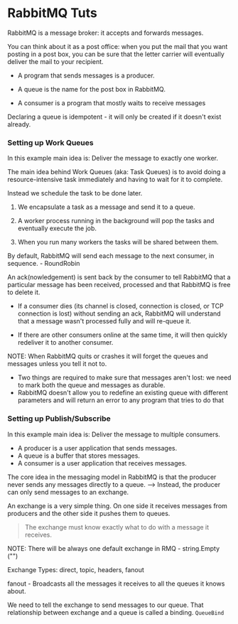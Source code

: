 # RabbitMQ Tuts

RabbitMQ is a message broker: it accepts and forwards messages. 

You can think about it as a post office: when you put the mail that you want posting in a post box, you can be sure that the letter carrier will eventually deliver the mail to your recipient.

- A program that sends messages is a producer.

- A queue is the name for the post box in RabbitMQ.

- A consumer is a program that mostly waits to receive messages

Declaring a queue is idempotent - it will only be created if it doesn't exist already.

### Setting up Work Queues

In this example main idea is: Deliver the message to exactly one worker.

The main idea behind Work Queues (aka: Task Queues) is to avoid doing a resource-intensive task immediately and having to wait for it to complete.

Instead we schedule the task to be done later. 

1. We encapsulate a task as a message and send it to a queue. 

2. A worker process running in the background will pop the tasks and eventually execute the job. 

3. When you run many workers the tasks will be shared between them.


By default, RabbitMQ will send each message to the next consumer, in sequence. - RoundRobin

An ack(nowledgement) is sent back by the consumer to tell RabbitMQ that a particular message has been received, processed and that RabbitMQ is free to delete it.

- If a consumer dies (its channel is closed, connection is closed, or TCP connection is lost) without sending an ack, RabbitMQ will understand that a message wasn't processed fully and will re-queue it.

- If there are other consumers online at the same time, it will then quickly redeliver it to another consumer.


NOTE:
When RabbitMQ quits or crashes it will forget the queues and messages unless you tell it not to.
- Two things are required to make sure that messages aren't lost: we need to mark both the queue and messages as durable.
- RabbitMQ doesn't allow you to redefine an existing queue with different parameters and will return an error to any program that tries to do that

### Setting up Publish/Subscribe

In this example main idea is: Deliver the message to multiple consumers.

- A producer is a user application that sends messages.
- A queue is a buffer that stores messages.
- A consumer is a user application that receives messages.

The core idea in the messaging model in RabbitMQ is that the producer never sends any messages directly to a queue. --> Instead, the producer can only send messages to an exchange. 

An exchange is a very simple thing. On one side it receives messages from producers and the other side it pushes them to queues. 
> The exchange must know exactly what to do with a message it receives.

NOTE: There will be always one default exchange in RMQ - string.Empty ("")

Exchange Types: direct, topic, headers, fanout

fanout - Broadcasts all the messages it receives to all the queues it knows about.

We need to tell the exchange to send messages to our queue. That relationship between exchange and a queue is called a binding. `QueueBind`